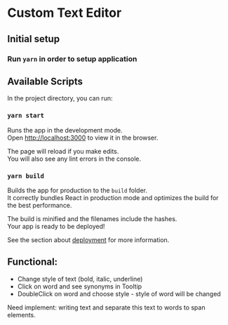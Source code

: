# Custom Text Editor

## Initial setup

### Run `yarn` in order to setup application

## Available Scripts

In the project directory, you can run:

### `yarn start`

Runs the app in the development mode.<br />
Open [http://localhost:3000](http://localhost:3000) to view it in the browser.

The page will reload if you make edits.<br />
You will also see any lint errors in the console.

### `yarn build`

Builds the app for production to the `build` folder.<br />
It correctly bundles React in production mode and optimizes the build for the best performance.

The build is minified and the filenames include the hashes.<br />
Your app is ready to be deployed!

See the section about [deployment](https://facebook.github.io/create-react-app/docs/deployment) for more information.

## Functional:
- Change style of text (bold, italic, underline)
- Click on word and see synonyms in Tooltip
- DoubleClick on word and choose style - style of word will be changed

Need implement: writing text and separate this text to words to span elements.